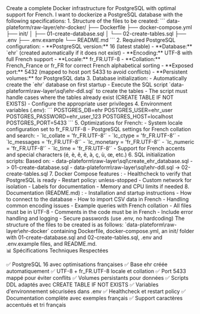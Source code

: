 <goal>
Create a complete Docker infrastructure for PostgreSQL with optimal support for French.
</goal>
<instructions>
I want to dockerize a PostgreSQL database with the following specifications:
1. Structure of the files to be created:
```
data-plateform/raw-layer/ehr-docker/
├── Dockerfile
├── docker-compose.yml
├── init/
│   ├── 01-create-database.sql
│   └── 02-create-tables.sql
├── .env
├── .env.example
└── README.md
```
2. Required PostgreSQL configuration:
- **PostgreSQL version:** 16 (latest stable)
- **Database:** `ehr` (created automatically if it does not exist)
- **Encoding:** UTF-8 with full French support
- **Locale:** fr_FR.UTF-8
- **Collation:** French_France or fr_FR for correct French alphabetical sorting
- **Exposed port:** 5432 (mapped to host port 5433 to avoid conflicts)
- **Persistent volumes:** for PostgreSQL data
3. Database initialization:
- Automatically create the `ehr` database on first startup
- Execute the SQL script `data-plateform\raw-layer\sql\ehr-ddl.sql` to create the tables
- The script must handle cases where the tables already exist (CREATE TABLE IF NOT EXISTS)
- Configure the appropriate user privileges
4. Environment variables (.env):
```
POSTGRES_DB=ehr
POSTGRES_USER=ehr_user
POSTGRES_PASSWORD=ehr_user_123
POSTGRES_HOST=localhost
POSTGRES_PORT=5433
```
5. Optimizations for French:
- System locale configuration set to fr_FR.UTF-8
- PostgreSQL settings for French collation and search:
  - `lc_collate = 'fr_FR.UTF-8'`
  - `lc_ctype = 'fr_FR.UTF-8'`
  - `lc_messages = 'fr_FR.UTF-8'`
  - `lc_monetary = 'fr_FR.UTF-8'`
  - `lc_numeric = 'fr_FR.UTF-8'`
  - `lc_time = 'fr_FR.UTF-8'`
- Support for French accents and special characters (é, è, ê, ë, à, ç, ù, œ, etc.)
6. SQL initialization scripts:
Based on:
- data-plateform\raw-layer\sql\create_ehr_database.sql -> 01-create-database.sql
- data-plateform\raw-layer\sql\ehr-ddl.sql -> 02-create-tables.sql
7. Docker Compose features :
- Healthcheck to verify that PostgreSQL is ready
- Restart policy: unless-stopped
- Custom network for isolation
- Labels for documentation
- Memory and CPU limits if needed
8. Documentation (README.md) :
- Installation and startup instructions
- How to connect to the database
- How to import CSV data in French
- Handling common encoding issues
- Example queries with French collation
</instructions>
<recommandations>
- All files must be in UTF-8
- Comments in the code must be in French
- Include error handling and logging
- Secure passwords (use .env, no hardcoding)
</recommandations>
<output>
The structure of the files to be created is as follows: `data-plateform\raw-layer\ehr-docker` containing Dockerfile, docker-compose.yml, an init/ folder with 01-create-database.sql and 02-create-tables.sql, .env and .env.example files, and README.md.
</output>

<claude>
<summary>
📊 Spécifications Techniques Respectées

  ✅ PostgreSQL 16 avec optimisations françaises
  ✅ Base ehr créée automatiquement
  ✅ UTF-8 + fr_FR.UTF-8 locale et collation
  ✅ Port 5433 mappé pour éviter conflits
  ✅ Volumes persistants pour données
  ✅ Scripts DDL adaptés avec CREATE TABLE IF NOT EXISTS
  ✅ Variables d'environnement sécurisées dans .env
  ✅ Healthcheck et restart policy
  ✅ Documentation complète avec exemples français
  ✅ Support caractères accentués et tri français
</summary>
</claude>